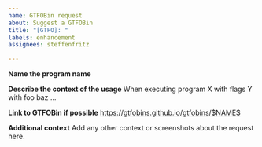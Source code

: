 ```yaml
---
name: GTFOBin request
about: Suggest a GTFOBin
title: "[GTFO]: "
labels: enhancement
assignees: steffenfritz

---
```


**Name the program name**

**Describe the context of the usage**
When executing program X with flags Y with foo baz ...

**Link to GTFOBin if possible**
https://gtfobins.github.io/gtfobins/$NAME$

**Additional context**
Add any other context or screenshots about the request here.
